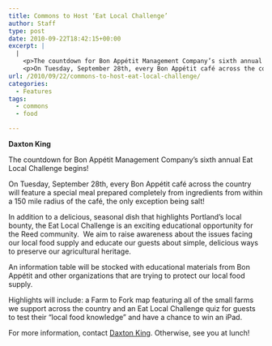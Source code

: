 ```yaml
---
title: Commons to Host ‘Eat Local Challenge’
author: Staff
type: post
date: 2010-09-22T18:42:15+00:00
excerpt: |
  |
    <p>The countdown for Bon Appétit Management Company’s sixth annual Eat Local Challenge begins!</p>
    <p>On Tuesday, September 28th, every Bon Appétit café across the country will feature a special meal</p>
url: /2010/09/22/commons-to-host-eat-local-challenge/
categories:
  - Features
tags:
  - commons
  - food

---
```

**Daxton King**

The countdown for Bon Appétit Management Company’s sixth annual Eat Local Challenge begins!

On Tuesday, September 28th, every Bon Appétit café across the country will feature a special meal prepared completely from ingredients from within a 150 mile radius of the café, the only exception being salt!

In addition to a delicious, seasonal dish that highlights Portland’s local bounty, the Eat Local Challenge is an exciting educational opportunity for the Reed community.  We aim to raise awareness about the issues facing our local food supply and educate our guests about simple, delicious ways to preserve our agricultural heritage.

An information table will be stocked with educational materials from Bon Appétit and other organizations that are trying to protect our local food supply.

Highlights will include: a Farm to Fork map featuring all of the small farms we support across the country and an Eat Local Challenge quiz for guests to test their “local food knowledge” and have a chance to win an iPad.

For more information, contact [Daxton King][1]. Otherwise, see you at lunch!

 [1]: malto:&#x6b;&#x69;&#x6e;&#x67;&#x64;&#x40;&#x72;&#x65;&#x65;&#x64;&#x2e;&#x65;&#x64;&#x75;